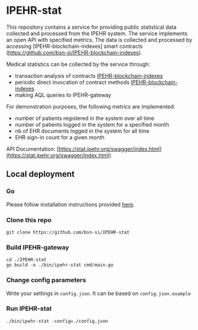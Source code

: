 # IPEHR-stat

This repository contains a service for providing public statistical data collected and processed from the IPEHR system. 
The service implements an open API with specified metrics.
The data is collected and processed by accessing [IPEHR-blockchain-indexes] smart contracts (https://github.com/bsn-si/IPEHR-blockchain-indexes).

Medical statistics can be collected by the service through:
- transaction analysis of contracts [IPEHR-blockchain-indexes](https://github.com/bsn-si/IPEHR-blockchain-indexes)
- periodic direct invocation of contract methods [IPEHR-blockchain-indexes](https://github.com/bsn-si/IPEHR-blockchain-indexes)
- making AQL queries to IPEHR-gateway

For demonstration purposes, the following metrics are implemented:
- number of patients registered in the system over all time
- number of patients logged in the system for a specified month
- nb of EHR documents logged in the system for all time
- EHR sign-in count for a given month

API Documentation: [https://stat.ipehr.org/swagger/index.html](https://stat.ipehr.org/swagger/index.html)

## Local deployment

### Go 
Please follow installation instructions provided [here](https://go.dev/doc/install).

### Clone this repo

```
git clone https://github.com/bsn-si/IPEHR-stat
```

### Build IPEHR-gateway

```
cd ./IPEHR-stat
go build -o ./bin/ipehr-stat cmd/main.go
```

### Change config parameters

Write your settings in `config.json`. It can be based on `config.json.example`

### Run IPEHR-stat

```
./bin/ipehr-stat -config=./config.json
```
